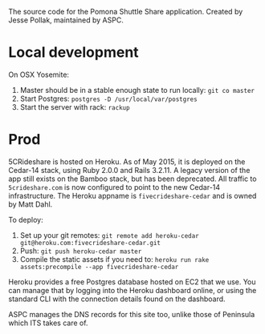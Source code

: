 The source code for the Pomona Shuttle Share application. Created by Jesse Pollak, maintained by ASPC.

# Local development #
On OSX Yosemite:

1. Master should be in a stable enough state to run locally: `git co master`
2. Start Postgres: `postgres -D /usr/local/var/postgres`
3. Start the server with rack: `rackup`

# Prod #
5CRideshare is hosted on Heroku. As of May 2015, it is deployed on the Cedar-14 stack, using Ruby 2.0.0 and Rails 3.2.11. A legacy version of the app still exists on the Bamboo stack, but has been deprecated. All traffic to `5crideshare.com` is now configured to point to the new Cedar-14 infrastructure. The Heroku appname is `fivecrideshare-cedar` and is owned by Matt Dahl.

To deploy:

1. Set up your git remotes: `git remote add heroku-cedar git@heroku.com:fivecrideshare-cedar.git`
2. Push: `git push heroku-cedar master`
3. Compile the static assets if you need to: `heroku run rake assets:precompile --app fivecrideshare-cedar`

Heroku provides a free Postgres database hosted on EC2 that we use. You can manage that by logging into the Heroku dashboard online, or using the standard CLI with the connection details found on the dashboard.

ASPC manages the DNS records for this site too, unlike those of Peninsula which ITS takes care of.